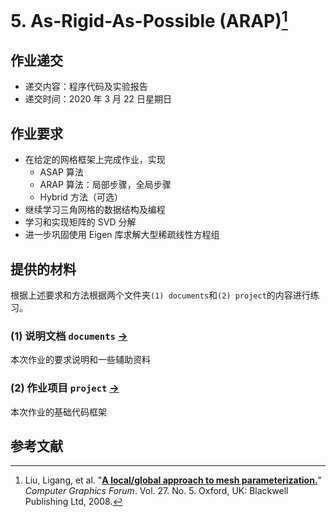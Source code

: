 # 5. As-Rigid-As-Possible (ARAP)[^08Liu] 


## 作业递交

- 递交内容：程序代码及实验报告 
- 递交时间：2020 年 3 月 22 日星期日

## 作业要求

- 在给定的网格框架上完成作业，实现
  - ASAP 算法
  - ARAP 算法：局部步骤，全局步骤
  - Hybrid 方法（可选）
- 继续学习三角网格的数据结构及编程
- 学习和实现矩阵的 SVD 分解
- 进一步巩固使用 Eigen 库求解大型稀疏线性方程组


## 提供的材料

根据上述要求和方法根据两个文件夹`(1) documents`和`(2) project`的内容进行练习。

### (1) 说明文档 `documents` [->](documents/) 

本次作业的要求说明和一些辅助资料

### (2) 作业项目 `project` [->](project/) 

本次作业的基础代码框架

## 参考文献

[^08Liu]: Liu, Ligang, et al. "[**A local/global approach to mesh parameterization.**](http://cs.harvard.edu/~sjg/papers/arap.pdf)" *Computer Graphics Forum*. Vol. 27. No. 5. Oxford, UK: Blackwell Publishing Ltd, 2008.

